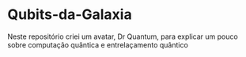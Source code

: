 # Qubits-da-Galaxia
Neste repositório criei um avatar, Dr Quantum, para explicar um pouco sobre computação quântica e entrelaçamento quântico
